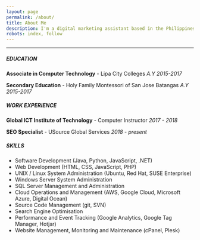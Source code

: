 ```yaml
---
layout: page
permalink: /about/
title: About Me
description: I'm a digital marketing assistant based in the Philippines specializes in search engine optimisation (SEO). I am also a software, web developer and a system administration. Programming applications and tweaking servers is my favorite hobby.
robots: index, follow
---
```


----------
##### **EDUCATION**
**Associate in Computer Technology** - 
Lipa City Colleges *A.Y 2015-2017*

**Secondary Education** - 
Holy Family Montessori of San Jose Batangas *A.Y 2015-2017*

##### **WORK EXPERIENCE**
**Global ICT Institute of Technology** - 
Computer Instructor *2017 - 2018*

**SEO Specialist** - 
USource Global Services *2018 - present*

##### **SKILLS**
- Software Development (Java, Python, JavaScript, .NET)
- Web Development (HTML, CSS, JavaScript, PHP)
- UNIX / Linux System Administration (Ubuntu, Red Hat, SUSE Enterprise)
- Windows Server System Administration
- SQL Server Management and Administration
- Cloud Operations and Management (AWS, Google Cloud, Microsoft Azure, Digital Ocean)
- Source Code Management (git, SVN)
- Search Engine Optimisation
- Performance and Event Tracking (Google Analytics, Google Tag Manager, Hotjar)
- Website Management, Monitoring and Maintenance (cPanel, Plesk)
